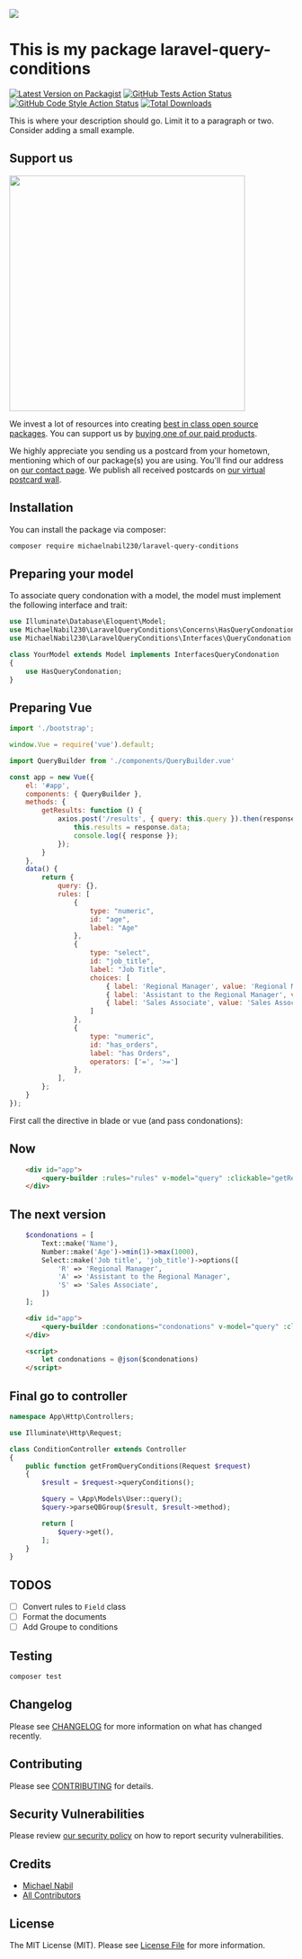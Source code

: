 
[<img src="https://github-ads.s3.eu-central-1.amazonaws.com/support-ukraine.svg?t=1" />](https://supportukrainenow.org)

# This is my package laravel-query-conditions

[![Latest Version on Packagist](https://img.shields.io/packagist/v/michaelnabil230/laravel-query-conditions.svg?style=flat-square)](https://packagist.org/packages/michaelnabil230/laravel-query-conditions)
[![GitHub Tests Action Status](https://img.shields.io/github/workflow/status/michaelnabil230/laravel-query-conditions/run-tests?label=tests)](https://github.com/michaelnabil230/laravel-query-conditions/actions?query=workflow%3Arun-tests+branch%3Amain)
[![GitHub Code Style Action Status](https://img.shields.io/github/workflow/status/michaelnabil230/laravel-query-conditions/Check%20&%20fix%20styling?label=code%20style)](https://github.com/michaelnabil230/laravel-query-conditions/actions?query=workflow%3A"Check+%26+fix+styling"+branch%3Amain)
[![Total Downloads](https://img.shields.io/packagist/dt/michaelnabil230/laravel-query-conditions.svg?style=flat-square)](https://packagist.org/packages/michaelnabil230/laravel-query-conditions)

This is where your description should go. Limit it to a paragraph or two. Consider adding a small example.

## Support us

[<img src="https://github-ads.s3.eu-central-1.amazonaws.com/laravel-query-conditions.jpg?t=1" width="419px" />](https://spatie.be/github-ad-click/laravel-query-conditions)

We invest a lot of resources into creating [best in class open source packages](https://spatie.be/open-source). You can support us by [buying one of our paid products](https://spatie.be/open-source/support-us).

We highly appreciate you sending us a postcard from your hometown, mentioning which of our package(s) you are using. You'll find our address on [our contact page](https://spatie.be/about-us). We publish all received postcards on [our virtual postcard wall](https://spatie.be/open-source/postcards).

## Installation

You can install the package via composer:

```bash
composer require michaelnabil230/laravel-query-conditions
```

## Preparing your model

To associate query condonation with a model, the model must implement the following interface and trait:

```php
use Illuminate\Database\Eloquent\Model;
use MichaelNabil230\LaravelQueryConditions\Concerns\HasQueryCondonation;
use MichaelNabil230\LaravelQueryConditions\Interfaces\QueryCondonation as InterfacesQueryCondonation;

class YourModel extends Model implements InterfacesQueryCondonation
{
    use HasQueryCondonation;
}
```
## Preparing Vue

```js
import './bootstrap';

window.Vue = require('vue').default;

import QueryBuilder from './components/QueryBuilder.vue'

const app = new Vue({
    el: '#app',
    components: { QueryBuilder },
    methods: {
        getResults: function () {
            axios.post('/results', { query: this.query }).then(response => {
                this.results = response.data;
                console.log({ response });
            });
        }
    },
    data() {
        return {
            query: {},
            rules: [
                {
                    type: "numeric",
                    id: "age",
                    label: "Age"
                },
                {
                    type: "select",
                    id: "job_title",
                    label: "Job Title",
                    choices: [
                        { label: 'Regional Manager', value: 'Regional Manager' },
                        { label: 'Assistant to the Regional Manager', value: 'Assistant to the Regional Manager' },
                        { label: 'Sales Associate', value: 'Sales Associate' },
                    ]
                },
                {
                    type: "numeric",
                    id: "has_orders",
                    label: "has Orders",
                    operators: ['=', '>=']
                },
            ],
        };
    }
});
```

First call the directive in blade or vue (and pass condonations):

## Now 

```html
    <div id="app">
        <query-builder :rules="rules" v-model="query" :clickable="getResults"></query-builder>
    </div>
```

## The next version

```php
    $condonations = [
        Text::make('Name'),
        Number::make('Age')->min(1)->max(1000),
        Select::make('Job title', 'job_title')->options([
            'R' => 'Regional Manager',
            'A' => 'Assistant to the Regional Manager',
            'S' => 'Sales Associate',
        ])
    ];
```

```html
    <div id="app">
        <query-builder :condonations="condonations" v-model="query" :clickable="getResults"></query-builder>
    </div>

    <script>
        let condonations = @json($condonations)
    </script>
```

## Final go to controller

```php
namespace App\Http\Controllers;

use Illuminate\Http\Request;

class ConditionController extends Controller
{
    public function getFromQueryConditions(Request $request)
    {
        $result = $request->queryConditions();

        $query = \App\Models\User::query();
        $query->parseQBGroup($result, $result->method);

        return [
            $query->get(),
        ];
    }
}
```

## TODOS
- [ ] Convert rules to `Field` class
- [ ] Format the documents
- [ ] Add Groupe to conditions

## Testing

```bash
composer test
```

## Changelog

Please see [CHANGELOG](CHANGELOG.md) for more information on what has changed recently.

## Contributing

Please see [CONTRIBUTING](https://github.com/spatie/.github/blob/main/CONTRIBUTING.md) for details.

## Security Vulnerabilities

Please review [our security policy](../../security/policy) on how to report security vulnerabilities.

## Credits

- [Michael Nabil](https://github.com/michaelnabil230)
- [All Contributors](../../contributors)

## License

The MIT License (MIT). Please see [License File](LICENSE.md) for more information.
